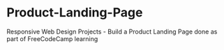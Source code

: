 # Product-Landing-Page
Responsive Web Design Projects - Build a Product Landing Page done as part of FreeCodeCamp learning
